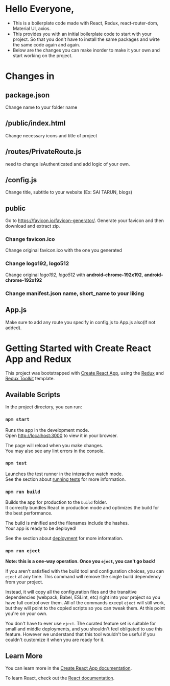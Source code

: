 # Hello Everyone,

- This is a boilerplate code made with React, Redux, react-router-dom, Material UI, axios.
- This provides you with an initial boilerplate code to start with your project. So that you don't have to install the same packages and wirte the same code again and again.
- Below are the changes you can make inorder to make it your own and start working on the project.

# Changes in

## package.json

Change name to your folder name

## /public/index.html

Change necessary icons and title of project

## /routes/PrivateRoute.js

need to change isAuthenticated and add logic of your own.

## /config.js

Change title, subtitle to your website (Ex: SAI TARUN, blogs)

## public

Go to https://favicon.io/favicon-generator/. Generate your favicon and then download and extract zip.

### Change favicon.ico

Change original favicon.ico with the one you generated

### Change logo192, logo512

Change original _logo192_, _logo512_ with **android-chrome-192x192**, **android-chrome-192x192**

### Change manifest.json name, short_name to your liking

## App.js

Make sure to add any route you specify in config.js to App.js also(If not added).

# Getting Started with Create React App and Redux

This project was bootstrapped with [Create React App](https://github.com/facebook/create-react-app), using the [Redux](https://redux.js.org/) and [Redux Toolkit](https://redux-toolkit.js.org/) template.

## Available Scripts

In the project directory, you can run:

### `npm start`

Runs the app in the development mode.\
Open [http://localhost:3000](http://localhost:3000) to view it in your browser.

The page will reload when you make changes.\
You may also see any lint errors in the console.

### `npm test`

Launches the test runner in the interactive watch mode.\
See the section about [running tests](https://facebook.github.io/create-react-app/docs/running-tests) for more information.

### `npm run build`

Builds the app for production to the `build` folder.\
It correctly bundles React in production mode and optimizes the build for the best performance.

The build is minified and the filenames include the hashes.\
Your app is ready to be deployed!

See the section about [deployment](https://facebook.github.io/create-react-app/docs/deployment) for more information.

### `npm run eject`

**Note: this is a one-way operation. Once you `eject`, you can't go back!**

If you aren't satisfied with the build tool and configuration choices, you can `eject` at any time. This command will remove the single build dependency from your project.

Instead, it will copy all the configuration files and the transitive dependencies (webpack, Babel, ESLint, etc) right into your project so you have full control over them. All of the commands except `eject` will still work, but they will point to the copied scripts so you can tweak them. At this point you're on your own.

You don't have to ever use `eject`. The curated feature set is suitable for small and middle deployments, and you shouldn't feel obligated to use this feature. However we understand that this tool wouldn't be useful if you couldn't customize it when you are ready for it.

## Learn More

You can learn more in the [Create React App documentation](https://facebook.github.io/create-react-app/docs/getting-started).

To learn React, check out the [React documentation](https://reactjs.org/).
